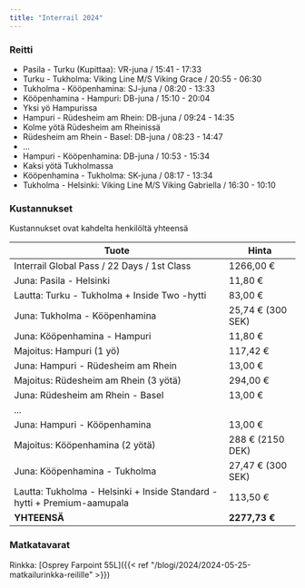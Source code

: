 ```yaml
---
title: "Interrail 2024"
---
```


### Reitti
- Pasila - Turku (Kupittaa): VR-juna / 15:41 - 17:33
- Turku - Tukholma: Viking Line M/S Viking Grace / 20:55 - 06:30
- Tukholma - Kööpenhamina: SJ-juna / 08:20 - 13:33
- Kööpenhamina - Hampuri: DB-juna / 15:10 - 20:04
- Yksi yö Hampurissa
- Hampuri - Rüdesheim am Rhein: DB-juna / 09:24 - 14:35
- Kolme yötä Rüdesheim am Rheinissä
- Rüdesheim am Rhein - Basel: DB-juna / 08:23 - 14:47
- ...
- Hampuri - Kööpenhamina: DB-juna / 10:53 - 15:34
- Kaksi yötä Tukholmassa
- Kööpenhamina - Tukholma: SK-juna / 08:17 - 13:34
- Tukholma - Helsinki: Viking Line M/S Viking Gabriella / 16:30 - 10:10

### Kustannukset
Kustannukset ovat kahdelta henkilöltä yhteensä

| Tuote                                                                   | Hinta             |
|-------------------------------------------------------------------------|-------------------|
| Interrail Global Pass / 22 Days / 1st Class                             | 1266,00 €         |
| Juna: Pasila - Helsinki                                                 | 11,80 €           |
| Lautta: Turku - Tukholma + Inside Two -hytti                            | 83,00 €           |
| Juna: Tukholma - Kööpenhamina                                           | 25,74 € (300 SEK) |
| Juna: Kööpenhamina - Hampuri                                            | 11,80 €           |
| Majoitus: Hampuri (1 yö)                                                | 117,42 €          |
| Juna: Hampuri - Rüdesheim am Rhein                                      | 13,00 €           |
| Majoitus: Rüdesheim am Rhein (3 yötä)                                   | 294,00 €          |
| Juna: Rüdesheim am Rhein - Basel                                        | 13,00 €           |
| ...                                                                     |                   |
| Juna: Hampuri - Kööpenhamina                                            | 13,00 €           |
| Majoitus: Kööpenhamina (2 yötä)                                         | 288 € (2150 DEK)  |
| Juna: Kööpenhamina - Tukholma                                           | 27,47 € (300 SEK) |
| Lautta: Tukholma - Helsinki + Inside Standard -hytti + Premium-aamupala | 113,50 €          |
| **YHTEENSÄ**                                                            | **2277,73 €**     |

### Matkatavarat
Rinkka: [Osprey Farpoint 55L]({{< ref "/blogi/2024/2024-05-25-matkailurinkka-reilille" >}})